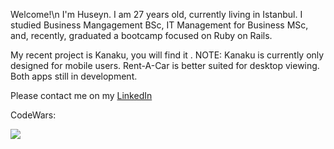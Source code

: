 Welcome!\n
I'm Huseyn. I am 27 years old, currently living in Istanbul. I studied Business Mangagement BSc, IT Management for Business MSc, and, recently, graduated a bootcamp focused on Ruby on Rails.

My recent project is Kanaku, you will find it .
NOTE: Kanaku is currently only designed for mobile users. 
Rent-A-Car is better suited for desktop viewing. Both apps still in development.

Please contact me on my <a href="https://www.linkedin.com/in/huseyn-hajiyev-akif/">LinkedIn</a>

CodeWars:

<a href="https://www.codewars.com/users/HuseynHajiyev"><img src="https://www.codewars.com/users/HuseynHajiyev/badges/large"></img></a>
